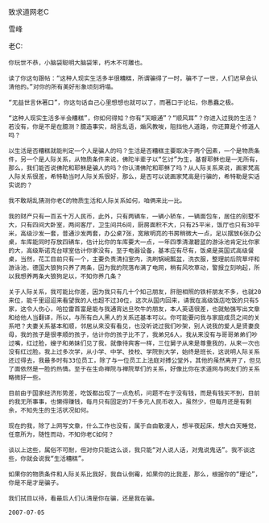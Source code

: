致求道网老C

雪峰


老C:

    你玩世不恭，小脑袋聪明大脑袋笨，朽木不可雕也。

    读了你这句跟帖：“这种人现实生活多半很糟糕，所谓骗得了一时，骗不了一世，人们迟早会认清他的。”对你的所有美好形象顷刻坍塌。

    “无益世言休著口”，你这句话自己心里想想也就可以了，而著口于论坛，你愚蠢之极。

    “这种人现实生活多半会糟糕”，你如何得知？你有“天眼通”？“顺风耳”？你进入过我的生活？若没有，你是不是在臆测？臆造事实，胡言乱语，煽风教唆，阻挡他人道路，你还算是个修道人吗？

    以生活是否糟糕就能判定一个人是骗人的吗？生活是否糟糕主要取决于两个因素，一个是物质条件，另一个是人际关系，从物质条件来说，佛陀半辈子以“乞讨”为生，基督耶稣也是一无所有，那么，我们能否说佛陀和耶稣是骗人的吗？你认清佛陀和耶稣了吗？从人际关系来说，画家梵高人际关系很差，希特勒当时人际关系很好，那么，是否可以说画家梵高是行骗的，希特勒是实话实说的？

    我不敢胡乱猜测你老C的物质生活和人际关系如何，咱俩来比一比。

    我的财产只有一百五十万人民币，此外，只有两辆车，一辆小轿车，一辆面包车，居住的别墅不大，只有四间大卧室，两间客厅，卫生间共6间，厨房面积不大，只有25平米，饭厅也只有30平米，高级沙发一套，普通沙发两套，办公桌7张，宽敞明亮的书房稍微大一点，足以摆放6张办公桌，车库能同时存放四辆车，估计比你的车库要大一点，一年四季清澈碧蓝的游泳池肯定比你家的大，高级斯诺克台球室估计你家没有，至于电器设备，基本应有尽有，饭桌是英国式高级餐桌，当然，花工目前只有一个，主要负责清扫室内，洗刷锅碗瓢盆，洗衣服，整理前后院草坪和游泳池，德国大狼狗只养了两条，因为我的院落布满了电网，稍有风吹草动，警报立刻响起，所以我想养两条大狼狗足以，不知你养几条？

    关于人际关系，我可能比你差，因为我只有几十个知己朋友，肝胆相照的铁杆朋友不多，也就20来位，能千里迢迢来看望我的人也超不过30位，这次从国内回来，请我在高级饭店吃饭的只有5家，这令人伤心，哈拉雷首富是能与我通宵达旦吹牛的朋友，本人英语很差，也就勉强写出文章和给他人当翻译，所以，与所有白人黑人的关系还基本可以。你可能要问我与家庭成员之间的关系吧？夫妻关系基本和顺，邻居从来没有看见，也没听说过我们吵架，别人说我的爱人是贤妻良母，我的孩子是很孝顺的孩子，估计你的孩子比不了，我弟兄6人，我从来没有与哥哥弟弟们吵过嘴，红过脸，嫂子和弟妹们见了我，就像待宾客一样，三位舅子从来是尊重我的，从来一次也没有红过脸。我上过多次学，从小学、中学、技校、学院到大学，始终是班长，这说明人际关系还过得去，我最多时有33位员工，除了与一位员工上法庭对搏公堂外，其他的虽然离开了，但见了面依然是一脸的热情。至于在生命禅院与禅院草们的关系，好像比你在求道网与网友们的关系略微好一些。

    目前由于国家经济形势差，吃饭都出现了一点危机，问题不在于没有钱，而是有钱买不到，目前的我无所事事，也懒得赚钱，每月只有固定的7千多元人民币收入，虽然少，但每月还是有剩余，不知先生的生活状况如何。

    现在的我，除了上网写文章，什么工作也没有，属于自由散漫人，想半夜起床，想大白天睡觉，任意所为，随性而动，不知你老C如何？

    谈以上这些，属俗不可耐，但对你只能这么谈，我只能“对人说人话，对鬼说鬼话”。我不谈这些，你就会说我“生活糟糕”。

    如果你的物质条件和人际关系比我好，我自认倒霉，如果你的比我差，那么，根据你的“理论”，你是不是才是骗子。

    我们拭目以待，看最后人们认清是你在骗，还是我在骗。 

    2007-07-05



